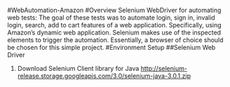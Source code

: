 #WebAutomation-Amazon
#Overview
Selenium WebDriver for automating web tests:
The goal of these tests was to automate login, sign in, invalid login, search, add to cart features of a web application. Specifically, using Amazon’s dynamic web application. Selenium makes use of the inspected elements to trigger the automation. Essentially, a browser of choice should be chosen for this simple project.
#Environment Setup
##Selenium Web Driver
1. Download Selenium Client library for Java http://selenium-release.storage.googleapis.com/3.0/selenium-java-3.0.1.zip